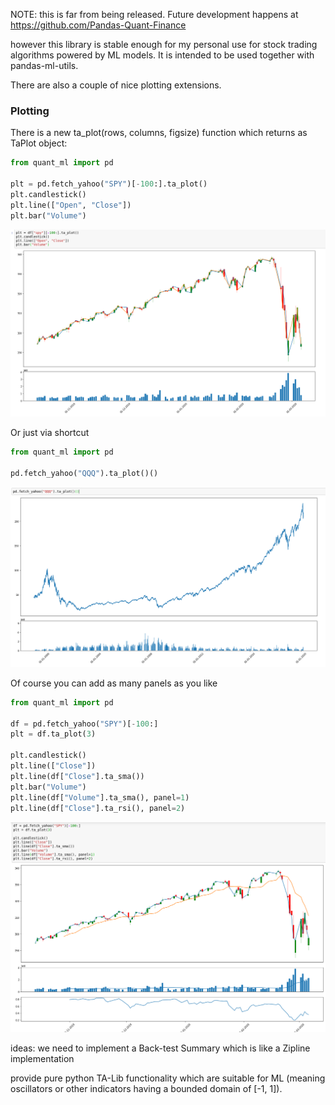NOTE: this is far from being released. Future development happens at https://github.com/Pandas-Quant-Finance

however this library is stable enough for my personal use for stock trading algorithms powered by ML models. It is intended to be
used together with pandas-ml-utils.

There are also a couple of nice plotting extensions.

### Plotting
There is a new ta_plot(rows, columns, figsize) function which returns as TaPlot object:
```python
from quant_ml import pd

plt = pd.fetch_yahoo("SPY")[-100:].ta_plot()
plt.candlestick()
plt.line(["Open", "Close"])
plt.bar("Volume")
```
![plot-verbose][plot-verbose]

Or just via shortcut
```python
from quant_ml import pd

pd.fetch_yahoo("QQQ").ta_plot()()
```
![plot-short][plot-short]

Of course you can add as many panels as you like
```python
from quant_ml import pd

df = pd.fetch_yahoo("SPY")[-100:]
plt = df.ta_plot(3)

plt.candlestick()
plt.line(["Close"])
plt.line(df["Close"].ta_sma())
plt.bar("Volume")
plt.line(df["Volume"].ta_sma(), panel=1)
plt.line(df["Close"].ta_rsi(), panel=2)
```
![plot-indicator][plot-indicator]

ideas:
we need to implement a Back-test Summary which is like a Zipline implementation

provide pure python TA-Lib functionality which are suitable for ML (meaning oscillators
or other indicators having a bounded domain of [-1, 1]).



[plot-verbose]: .readme-files/plot-spy.png "Plot Components"
[plot-short]: .readme-files/plot-shortcut.png "Shortcut to plot a common quant data time series"
[plot-indicator]: .readme-files/plot-indicator.png "Plot Indicators"
